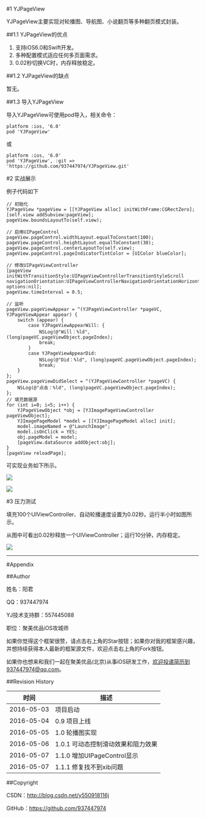 #1 YJPageView

YJPageView主要实现对轮播图、导航图、小说翻页等多种翻页模式封装。

##1.1 YJPageView的优点

1. 支持iOS6.0和Swift开发。
2. 多种配置模式适应任何多页面需求。
3. 0.02秒切换VC时，内存释放稳定。

##1.2 YJPageView的缺点

暂无。

##1.3 导入YJPageView

导入YJPageView可使用pod导入，相关命令：

```pod
platform :ios, '6.0'
pod 'YJPageView'
```

或

```pod
platform :ios, '6.0'
pod 'YJPageView', :git => 'https://github.com/937447974/YJPageView.git'
```

#2 实战展示

例子代码如下

```objc
// 初始化
YJPageView *pageView = [[YJPageView alloc] initWithFrame:CGRectZero];
[self.view addSubview:pageView];
pageView.boundsLayoutTo(self.view); 
    
// 启用UIPageControl
pageView.pageControl.widthLayout.equalToConstant(100);
pageView.pageControl.heightLayout.equalToConstant(30);
pageView.pageControl.centerLayoutTo(self.view);
pageView.pageControl.pageIndicatorTintColor = [UIColor blueColor];
    
// 修改UIPageViewController
[pageView initWithTransitionStyle:UIPageViewControllerTransitionStyleScroll navigationOrientation:UIPageViewControllerNavigationOrientationHorizontal options:nil];
pageView.timeInterval = 0.5; 

// 监听
pageView.pageViewAppear = ^(YJPageViewController *pageVC, YJPageViewAppear appear) {
    switch (appear) {
        case YJPageViewAppearWill: {
            NSLog(@"Will：%ld", (long)pageVC.pageViewObject.pageIndex);
            break;
        }
        case YJPageViewAppearDid:
            NSLog(@"Did：%ld", (long)pageVC.pageViewObject.pageIndex);
            break;
    }
};
pageView.pageViewDidSelect = ^(YJPageViewController *pageVC) {
    NSLog(@"点击：%ld", (long)pageVC.pageViewObject.pageIndex);
};
// 填充数据源
for (int i=0; i<5; i++) {
    YJPageViewObject *obj = [YJImagePageViewController pageViewObject];
    YJImagePageModel *model = [[YJImagePageModel alloc] init];
    model.imageNamed = @"LaunchImage";
    model.isOnClick = YES;
    obj.pageModel = model;
    [pageView.dataSource addObject:obj];
}
[pageView reloadPage];
```

可实现业务如下所示。

![](https://raw.githubusercontent.com/937447974/Blog/master/Resources/2016050701.jpg)

![](https://raw.githubusercontent.com/937447974/Blog/master/Resources/2016050702.jpg)

#3 压力测试

填充100个UIViewController、自动轮播速度设置为0.02秒。运行半小时如图所示。

从图中可看出0.02秒释放一个UIViewController；运行10分钟，内存稳定。

![](https://raw.githubusercontent.com/937447974/Blog/master/Resources/2016050703.png)

----------

#<a id="Appendix">Appendix

##Author

姓名：阳君

QQ：937447974

YJ技术支持群：557445088

职位：聚美优品iOS攻城师

如果你觉得这个框架很赞，请点击右上角的Star按钮；如果你对我的框架感兴趣，并想持续获得本人最新的框架源文件，欢迎点击右上角的Fork按钮。

如果你也想来和我们一起在聚美优品(北京)从事iOS研发工作，欢迎投递简历到937447974@qq.com。

##Revision History

| 时间 | 描述 |
| ---- | ---- |
| 2016-05-03 | 项目启动 |
| 2016-05-04 | 0.9 项目上线 |
| 2016-05-05 | 1.0 轮播图实现 |
| 2016-05-06 | 1.0.1 可动态控制滑动效果和阻力效果 |
| 2016-05-07 | 1.1.0 增加UIPageControl显示 |
| 2016-05-07 | 1.1.1 修复找不到xib问题 |

##Copyright

CSDN：http://blog.csdn.net/y550918116j

GitHub：https://github.com/937447974